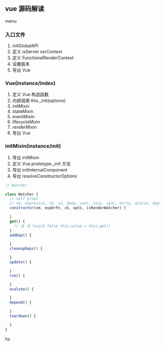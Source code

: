 ## vue 源码解读

menu  
[]()

### 入口文件

1. initGlobalAPI
2. 定义 isServer ssrContext
3. 定义 FunctionalRenderContext
4. 设置版本
5. 导出 Vue

### Vue(instance/index)

1. 定义 Vue 构造函数
2. 内部调用 this.\_init(options)
3. initMixin
4. stateMixin
5. eventMixin
6. lifecycleMixin
7. renderMixin
8. 导出 Vue

### initMixin(instance/init)

1. 导出 initMixin
  1. 定义 Vue.prototype.\_init 方法
2. 导出 initInternalComponent
3. 导出 resolveConstructorOptions


```js
// Watcher

class Watcher {
  // self props
  // vm, expressin, cb, id, deep, user, lazy, sync, dirty, active, deps, newPeds, depIds, newPedIds, before, getter, value
  constructor(vm, expOrFn, cb, opts, isRenderWatcher) {

  }
  get() {
    // 注 当 lazy为 false this.value = this.get()
  }
  addDep() {

  }
  cleanupDeps() {

  }
  update() {

  }
  run() {

  }
  evalute() {

  }
  depend() {

  }
  teardown() {

  }
}
```















hz
